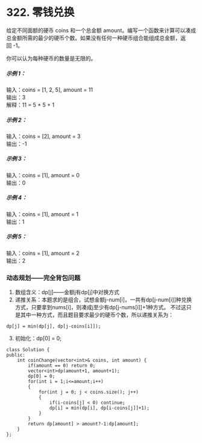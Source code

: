 # 322. 零钱兑换

给定不同面额的硬币 coins 和一个总金额 amount。编写一个函数来计算可以凑成总金额所需的最少的硬币个数。如果没有任何一种硬币组合能组成总金额，返回 -1。

你可以认为每种硬币的数量是无限的。


##### 示例 1：

输入：coins = [1, 2, 5], amount = 11  
输出：3   
解释：11 = 5 + 5 + 1  
##### 示例 2：

输入：coins = [2], amount = 3  
输出：-1  
##### 示例 3：

输入：coins = [1], amount = 0  
输出：0  
##### 示例 4：

输入：coins = [1], amount = 1  
输出：1  
##### 示例 5：

输入：coins = [1], amount = 2  
输出：2  

### 动态规划——完全背包问题

1. 数组含义：dp[j]——金额j有dp[j]中对换方式  
2. 递推关系：本题求的是组合，试想金额j-num[i]，一共有dp[j-num[i]]种兑换方式，只要拿到nums[i]，则凑成j至少有dp[j-nums[i]]+1种方式。
不过这只是其中一种方式，而且题目要求最少的硬币个数，所以递推关系为：
```
dp[j] = min(dp[j], dp[j-coins[i]]);
```
3. 初始化：dp[0] = 0;
```
class Solution {
public:
    int coinChange(vector<int>& coins, int amount) {
        if(amount == 0) return 0;
        vector<int>dp(amount+1, amount+1);
        dp[0] = 0;
        for(int i = 1;i<=amount;i++)
        {
            for(int j = 0; j < coins.size(); j++)
            {
                if(i-coins[j] < 0) continue;
                dp[i] = min(dp[i], dp[i-coins[j]]+1);
            }
        }
        return dp[amount] > amount?-1:dp[amount];
    }
};
```
